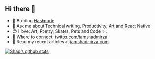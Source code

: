 ## Hi there 👋

- 💼 Building [Hashnode](https://hashnode.com)
- 💬 Ask me about Technical writing, Productivity, Art and React Native
- 😍 I love: Art, Poetry, Skates, Pets and Code ✨.
- 🤝 Where to connect: [twitter.com/iamshadmirza](https://www.twitter.com/iamshadmirza)
- 📝 Read my recent articles at [iamshadmirza.com](https://iamshadmirza.com)

[![Shad's github stats](https://github-readme-stats.vercel.app/api?username=iamshadmirza)](https://github.com/anuraghazra/github-readme-stats)
